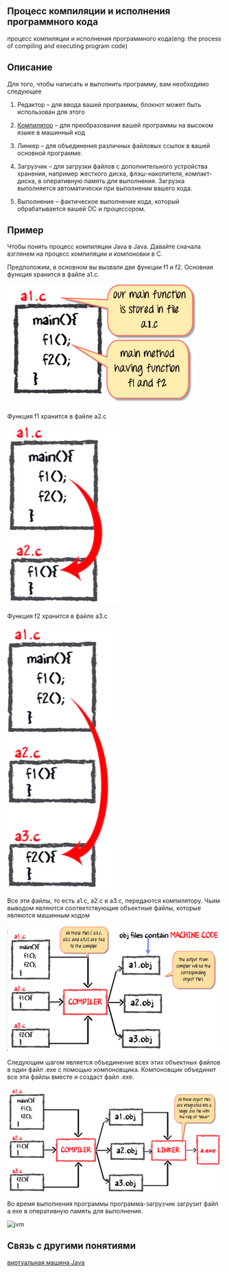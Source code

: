 
##  Процесс компиляции и исполнения программного кода
 процесс компиляции и исполнения программного кода(eng: the process of compiling and executing program code) 

## Описание
Для того, чтобы написать и выполнить программу, вам необходимо следующее

1) Редактор – для ввода вашей программы, блокнот может быть использован для этого

2) [Компилятор](compiler_1.md) – для преобразования вашей программы на высоком языке в машинный код

3) Линкер – для объединения различных файловых ссылок в вашей основной программе.

4) Загрузчик – для загрузки файлов с дополнительного устройства хранения, например жесткого диска, флэш-накопителя, компакт-диска, в оперативную память для выполнения. Загрузка выполняется автоматически при выполнении вашего кода.

5) Выполнение – фактическое выполнение кода, который обрабатывается вашей ОС и процессором.
## Пример
Чтобы понять процесс компиляции Java в Java. Давайте сначала взглянем на процесс компиляции и компоновки в C.

Предположим, в основном вы вызвали две функции f1 и f2. Основная функция хранится в файле a1.c.

![jvm](../images/The%20process%20of%20compiling%20and%20executing%20program%20code.png)

Функция f1 хранится в файле a2.c

![jvm](../images/The%20process%20of%20compiling%20and%20executing%20program%20code%7B2%7D.png)

Функция f2 хранится в файле a3.c

![jvm](../images/The%20process%20of%20compiling%20and%20executing%20program%20code%7B3%7D.png)

Все эти файлы, то есть a1.c, a2.c и a3.c, передаются компилятору. Чьим выводом являются соответствующие объектные файлы, которые являются машинным кодом

![jvm](../images/The%20process%20of%20compiling%20and%20executing%20program%20code%7B4%7D.png)

Следующим шагом является объединение всех этих объектных файлов в один файл .exe с помощью компоновщика. Компоновщик объединит все эти файлы вместе и создаст файл .exe.

![jvm](../images/The%20process%20of%20compiling%20and%20executing%20program%20code%7B5%7D.png)

Во время выполнения программы программа-загрузчик загрузит файл a.exe в оперативную память для выполнения.

![jvm](../images/The%20process%20of%20compiling%20and%20executing%20programvcode%7B6%7D.png)


## Связь с другими понятиями
[виртуальная машина Java](java_virtual_machine.md)
